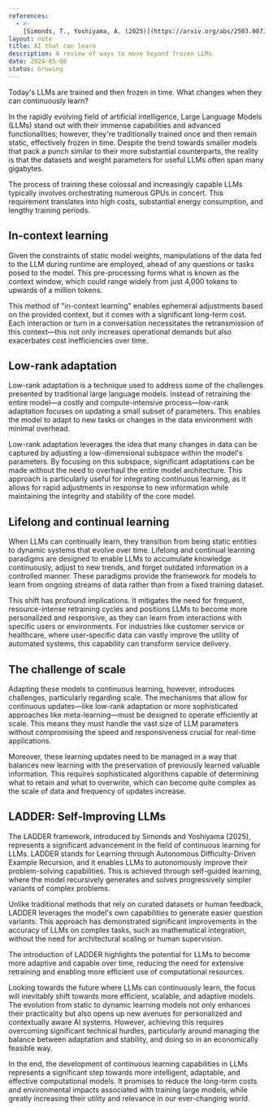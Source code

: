 ```yaml
---
references:
  - >-
    [Simonds, T., Yoshiyama, A. (2025)](https://arxiv.org/abs/2503.00735)
layout: note
title: AI that can learn
description: A review of ways to move beyond frozen LLMs
date: 2024-05-08
status: Growing
---
```


Today's LLMs are trained and then frozen in time. What changes when they can continuously learn?

In the rapidly evolving field of artificial intelligence, Large Language Models (LLMs) stand out with their immense
capabilities and advanced functionalities; however, they're traditionally trained once and then remain static,
effectively frozen in time. Despite the trend towards smaller models that pack a punch similar to their more substantial
counterparts, the reality is that the datasets and weight parameters for useful LLMs often span many gigabytes.

The process of training these colossal and increasingly capable LLMs typically involves orchestrating numerous GPUs in
concert. This requirement translates into high costs, substantial energy consumption, and lengthy training periods.

## In-context learning

Given the constraints of static model weights, manipulations of the data fed to the LLM during runtime are employed,
ahead of any questions or tasks posed to the model. This pre-processing forms what is known as the context window, which
could range widely from just 4,000 tokens to upwards of a million tokens.

This method of "in-context learning" enables ephemeral adjustments based on the provided context, but it comes with a
significant long-term cost. Each interaction or turn in a conversation necessitates the retransmission of this
context—this not only increases operational demands but also exacerbates cost inefficiencies over time.

## Low-rank adaptation

Low-rank adaptation is a technique used to address some of the challenges presented by traditional large language
models. Instead of retraining the entire model—a costly and compute-intensive process—low-rank adaptation focuses on
updating a small subset of parameters. This enables the model to adapt to new tasks or changes in the data environment
with minimal overhead.

Low-rank adaptation leverages the idea that many changes in data can be captured by adjusting a low-dimensional subspace
within the model's parameters. By focusing on this subspace, significant adaptations can be made without the need to
overhaul the entire model architecture. This approach is particularly useful for integrating continuous learning, as it
allows for rapid adjustments in response to new information while maintaining the integrity and stability of the core
model.

## Lifelong and continual learning

When LLMs can continually learn, they transition from being static entities to dynamic systems that evolve over time.
Lifelong and continual learning paradigms are designed to enable LLMs to accumulate knowledge continuously, adjust to
new trends, and forget outdated information in a controlled manner. These paradigms provide the framework for models to
learn from ongoing streams of data rather than from a fixed training dataset.

This shift has profound implications. It mitigates the need for frequent, resource-intense retraining cycles and
positions LLMs to become more personalized and responsive, as they can learn from interactions with
specific users or environments. For industries like customer service or healthcare, where user-specific data can vastly
improve the utility of automated systems, this capability can transform service delivery.

## The challenge of scale

Adapting these models to continuous learning, however, introduces challenges, particularly regarding scale. The
mechanisms that allow for continuous updates—like low-rank adaptation or more sophisticated approaches like
meta-learning—must be designed to operate efficiently at scale. This means they must handle the vast size of LLM
parameters without compromising the speed and responsiveness crucial for real-time applications.

Moreover, these learning updates need to be managed in a way that balances new learning with the preservation of
previously learned valuable information. This requires sophisticated algorithms capable of determining what to retain
and what to overwrite, which can become quite complex as the scale of data and frequency of updates increase.

## LADDER: Self-Improving LLMs

The LADDER framework, introduced by Simonds and Yoshiyama (2025), represents a significant advancement in the field of continuous learning for LLMs. LADDER stands for Learning through Autonomous Difficulty-Driven Example Recursion, and it enables LLMs to autonomously improve their problem-solving capabilities. This is achieved through self-guided learning, where the model recursively generates and solves progressively simpler variants of complex problems.

Unlike traditional methods that rely on curated datasets or human feedback, LADDER leverages the model's own capabilities to generate easier question variants. This approach has demonstrated significant improvements in the accuracy of LLMs on complex tasks, such as mathematical integration, without the need for architectural scaling or human supervision.

The introduction of LADDER highlights the potential for LLMs to become more adaptive and capable over time, reducing the need for extensive retraining and enabling more efficient use of computational resources.

Looking towards the future where LLMs can continuously learn, the focus will inevitably shift towards more efficient,
scalable, and adaptive models. The evolution from static to dynamic learning models not only enhances their practicality
but also opens up new avenues for personalized and contextually aware AI systems. However, achieving this requires
overcoming significant technical hurdles, particularly around managing the balance between adaptation and stability, and
doing so in an economically feasible way.

In the end, the development of continuous learning capabilities in LLMs represents a significant step towards more
intelligent, adaptable, and effective computational models. It promises to reduce the long-term costs and environmental
impacts associated with training large models, while greatly increasing their utility and relevance in our ever-changing
world.


